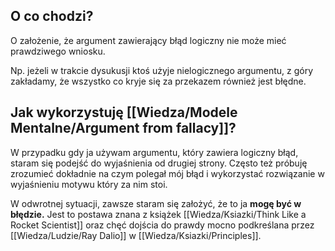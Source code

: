 ## O co chodzi? 
O założenie, że argument zawierający błąd logiczny nie może mieć prawdziwego wniosku.

Np. jeżeli w trakcie dysukusji ktoś użyje nielogicznego argumentu, z góry zakładamy, że wszystko co kryje się za przekazem również jest błędne. 

## Jak wykorzystuję [[Wiedza/Modele Mentalne/Argument from fallacy]]?
W przypadku gdy ja używam argumentu, który zawiera logiczny błąd, staram się podejść do wyjaśnienia od drugiej strony. Często też próbuję zrozumieć dokładnie na czym polegał mój błąd i wykorzystać rozwiązanie w wyjaśnieniu motywu który za nim stoi. 

W odwrotnej sytuacji, zawsze staram się założyć, że to ja **mogę być w błędzie.** Jest to postawa znana z książek [[Wiedza/Ksiazki/Think Like a Rocket Scientist]] oraz chęć dojścia do prawdy mocno podkreślana przez [[Wiedza/Ludzie/Ray Dalio]] w [[Wiedza/Ksiazki/Principles]].

